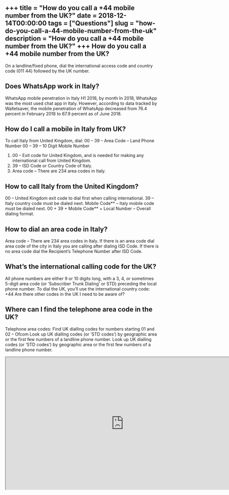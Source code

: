 +++
title = "How do you call a +44 mobile number from the UK?"
date = 2018-12-14T00:00:00
tags = ["Questions"]
slug = "how-do-you-call-a-44-mobile-number-from-the-uk"
description = "How do you call a +44 mobile number from the UK?"
+++
How do you call a +44 mobile number from the UK?
------------------------------------------------

On a landline/fixed phone, dial the international access code and country code (011 44) followed by the UK number.

Does WhatsApp work in Italy?
----------------------------

WhatsApp mobile penetration in Italy H1 2018, by month In 2018, WhatsApp was the most used chat app in Italy. However, according to data tracked by Walletsaver, the mobile penetration of WhatsApp decreased from 76.4 percent in February 2018 to 67.9 percent as of June 2018.

How do I call a mobile in Italy from UK?
----------------------------------------

To call Italy from United Kingdom, dial: 00 – 39 – Area Code – Land Phone Number 00 – 39 – 10 Digit Mobile Number

1. 00 – Exit code for United Kingdom, and is needed for making any international call from United Kingdom.
2. 39 – ISD Code or Country Code of Italy.
3. Area code – There are 234 area codes in Italy.

How to call Italy from the United Kingdom?
------------------------------------------

00 – United Kingdom exit code to dial first when calling international. 39 – Italy country code must be dialed next. Mobile Code\*\* – Italy mobile code must be dialed next. 00 + 39 + Mobile Code\*\* + Local Number – Overall dialing format.

How to dial an area code in Italy?
----------------------------------

Area code – There are 234 area codes in Italy. If there is an area code dial area code of the city in Italy you are calling after dialing ISD Code. If there is no area code dial the Recipient’s Telephone Number after ISD Code.

What’s the international calling code for the UK?
-------------------------------------------------

All phone numbers are either 9 or 10 digits long, with a 3, 4, or sometimes 5-digit area code (or ‘Subscriber Trunk Dialing’ or STD) preceding the local phone number. To dial the UK, you’ll use the international country code: +44 Are there other codes in the UK I need to be aware of?

Where can I find the telephone area code in the UK?
---------------------------------------------------

Telephone area codes: Find UK dialling codes for numbers starting 01 and 02 – Ofcom Look up UK dialling codes (or ‘STD codes’) by geographic area or the first few numbers of a landline phone number. Look up UK dialling codes (or ‘STD codes’) by geographic area or the first few numbers of a landline phone number.

<iframe allow="accelerometer; autoplay; clipboard-write; encrypted-media; gyroscope; picture-in-picture" allowfullscreen="" class="__youtube_prefs__  epyt-is-override  no-lazyload" data-no-lazy="1" data-origheight="433" data-origwidth="770" data-skipgform_ajax_framebjll="" height="433" id="_ytid_61519" loading="lazy" src="https://www.youtube.com/embed/du-FYF6IF9E?enablejsapi=1&autoplay=0&cc_load_policy=0&cc_lang_pref=&iv_load_policy=1&loop=0&modestbranding=0&rel=1&fs=1&playsinline=0&autohide=2&theme=dark&color=red&controls=1&" title="YouTube player" width="770"></iframe>